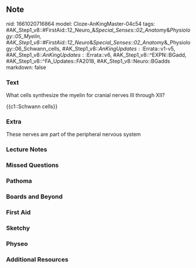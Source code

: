 ## Note
nid: 1661020716864
model: Cloze-AnKingMaster-04c54
tags: #AK_Step1_v8::#FirstAid::12_Neuro_&_Special_Senses::02_Anatomy_&_Physiology::05_Myelin, #AK_Step1_v8::#FirstAid::12_Neuro_&_Special_Senses::02_Anatomy_&_Physiology::06_Schwann_cells, #AK_Step1_v8::$AnKingUpdates::$Errata::v1-v5, #AK_Step1_v8::$AnKingUpdates::$Errata::v6, #AK_Step1_v8::^EXPN::BGadd, #AK_Step1_v8::^FA_Updates::FA2018, #AK_Step1_v8::Neuro::BGadds
markdown: false

### Text
What cells synthesize the myelin for cranial nerves III through
XII?
<div>
  {{c1::Schwann cells}}
</div>

### Extra
These nerves are part of the peripheral nervous system

### Lecture Notes


### Missed Questions


### Pathoma


### Boards and Beyond


### First Aid


### Sketchy


### Physeo


### Additional Resources

